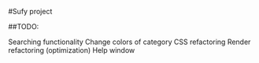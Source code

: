 #Sufy project

##TODO:

Searching functionality
Change colors of category
CSS refactoring
Render refactoring (optimization)
Help window
